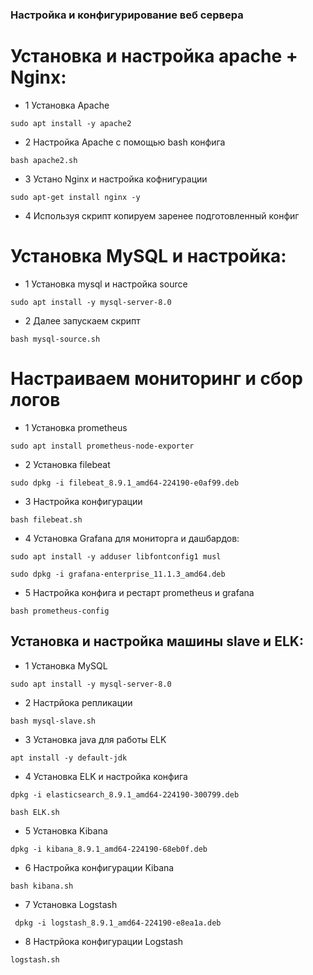 ### Настройка и конфигурирование веб сервера
# Установка и настройка apache + Nginx:
-  1 Установка Apache
```
sudo apt install -y apache2
```
-  2 Настройка Apache с помощью bash конфига
```
bash apache2.sh
```
- 3 Устано Nginx и настройка кофнигурации
```
sudo apt-get install nginx -y
```
- 4 Используя скрипт копируем заренее подготовленный конфиг
# Установка MySQL и настройка:

- 1	Установка mysql и настройка source
```
sudo apt install -y mysql-server-8.0
```
- 2 Далее запускаем скрипт
```
bash mysql-source.sh
```
# Настраиваем мониторинг и сбор логов

- 1 Установка prometheus
```
sudo apt install prometheus-node-exporter
```
- 2 Установка filebeat
```
sudo dpkg -i filebeat_8.9.1_amd64-224190-e0af99.deb
```
- 3 Настройка конфигурации
```
bash filebeat.sh
```
- 4 Установка Grafana для мониторга и дашбардов:
```
sudo apt install -y adduser libfontconfig1 musl
```
```
sudo dpkg -i grafana-enterprise_11.1.3_amd64.deb
```

- 5 Настройка конфига и рестарт prometheus и grafana 
```
bash prometheus-config
```

## Установка и настройка машины slave и ELK:
- 1 Установка MySQL
```
sudo apt install -y mysql-server-8.0
```
- 2 Настрйока репликации 
```
bash mysql-slave.sh
```
- 3 Установка java для работы ELK
```
apt install -y default-jdk
```
- 4 Установка ELK и настройка конфига
```
dpkg -i elasticsearch_8.9.1_amd64-224190-300799.deb
```
```
bash ELK.sh
```
- 5 Установка Kibana
```
dpkg -i kibana_8.9.1_amd64-224190-68eb0f.deb
```
- 6 Настройка конфигурации Kibana
```
bash kibana.sh
```
- 7 Установка Logstash
```
 dpkg -i logstash_8.9.1_amd64-224190-e8ea1a.deb
```
- 8 Настрйока конфигурации Logstash
```
logstash.sh
```
